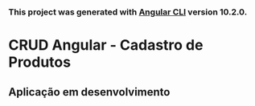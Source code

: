 ### This project was generated with [Angular CLI](https://github.com/angular/angular-cli) version 10.2.0.

# CRUD Angular - Cadastro de Produtos

## Aplicação em desenvolvimento

